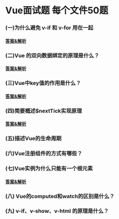 # Vue面试题 每个文件50题

### (一)为什么避免 v-if 和 v-for 用在一起

#### [答案&解析](https://github.com/QMcoder/QM-FE-Interview/issues/10)

### (二)Vue 的双向数据绑定的原理是什么？

#### [答案&解析](https://github.com/QMcoder/QM-FE-Interview/issues/17)

### (三)Vue中key值的作用是什么？

#### [答案&解析](https://github.com/QMcoder/QM-FE-Interview/issues/24)

### (四)简要概述$nextTick实现原理

#### [答案&解析](https://github.com/QMcoder/QM-FE-Interview/issues/30)

### (五)描述Vue的生命周期

### (六)Vue注册组件的方式有哪些？

### (七)Vue实例为什么只能有一个根元素

#### [答案&解析](https://github.com/QMcoder/QM-FE-Interview/issues/35)

### (八) Vue的computed和watch的区别是什么？

### (九) v-if、v-show、v-html 的原理是什么？